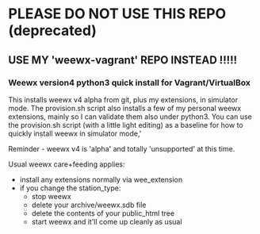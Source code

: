 # PLEASE DO NOT USE THIS REPO (deprecated)
## USE MY 'weewx-vagrant' REPO INSTEAD !!!!!


### Weewx version4 python3 quick install for Vagrant/VirtualBox

This installs weewx v4 alpha from git, plus my extensions, in simulator mode.  The provision.sh script also installs a few of my personal weewx extensions, mainly so I can validate them also under python3.   You can use the provision.sh script (with a little light editing) as a baseline for how to quickly install weewx in simulator mode,'

Reminder - weewx v4 is 'alpha' and totally 'unsupported' at this time.

Usual weewx care+feeding applies:

* install any extensions normally via wee_extension
* if you change the station_type:
    * stop weewx
    * delete your archive/weewx.sdb file
    * delete the contents of your public_html tree
    * start weewx and it'll come up cleanly as usual


